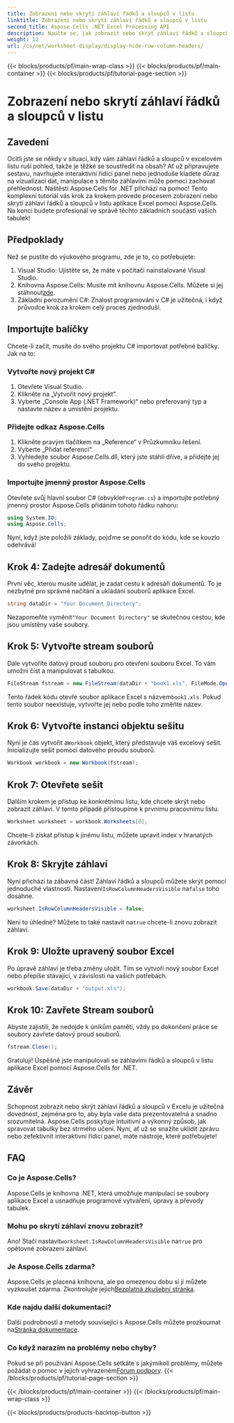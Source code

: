 ```yaml
---
title: Zobrazení nebo skrytí záhlaví řádků a sloupců v listu
linktitle: Zobrazení nebo skrytí záhlaví řádků a sloupců v listu
second_title: Aspose.Cells .NET Excel Processing API
description: Naučte se, jak zobrazit nebo skrýt záhlaví řádků a sloupců v listech aplikace Excel pomocí Aspose.Cells for .NET. Postupujte podle našeho podrobného návodu.
weight: 12
url: /cs/net/worksheet-display/display-hide-row-column-headers/
---
```


{{< blocks/products/pf/main-wrap-class >}}
{{< blocks/products/pf/main-container >}}
{{< blocks/products/pf/tutorial-page-section >}}

# Zobrazení nebo skrytí záhlaví řádků a sloupců v listu

## Zavedení

Ocitli jste se někdy v situaci, kdy vám záhlaví řádků a sloupců v excelovém listu ruší pohled, takže je těžké se soustředit na obsah? Ať už připravujete sestavu, navrhujete interaktivní řídicí panel nebo jednoduše kladete důraz na vizualizaci dat, manipulace s těmito záhlavími může pomoci zachovat přehlednost. Naštěstí Aspose.Cells for .NET přichází na pomoc! Tento komplexní tutoriál vás krok za krokem provede procesem zobrazení nebo skrytí záhlaví řádků a sloupců v listu aplikace Excel pomocí Aspose.Cells. Na konci budete profesionál ve správě těchto základních součástí vašich tabulek!

## Předpoklady

Než se pustíte do výukového programu, zde je to, co potřebujete:

1. Visual Studio: Ujistěte se, že máte v počítači nainstalované Visual Studio.
2.  Knihovna Aspose.Cells: Musíte mít knihovnu Aspose.Cells. Můžete si jej stáhnout[zde](https://releases.aspose.com/cells/net/).
3. Základní porozumění C#: Znalost programování v C# je užitečná, i když průvodce krok za krokem celý proces zjednoduší.

## Importujte balíčky

Chcete-li začít, musíte do svého projektu C# importovat potřebné balíčky. Jak na to:

### Vytvořte nový projekt C#

1. Otevřete Visual Studio.
2. Klikněte na „Vytvořit nový projekt“.
3. Vyberte „Console App (.NET Framework)“ nebo preferovaný typ a nastavte název a umístění projektu.

### Přidejte odkaz Aspose.Cells

1. Klikněte pravým tlačítkem na „Reference“ v Průzkumníku řešení.
2. Vyberte „Přidat referenci“.
3. Vyhledejte soubor Aspose.Cells.dll, který jste stáhli dříve, a přidejte jej do svého projektu.

### Importujte jmenný prostor Aspose.Cells

 Otevřete svůj hlavní soubor C# (obvykle`Program.cs`) a importujte potřebný jmenný prostor Aspose.Cells přidáním tohoto řádku nahoru:

```csharp
using System.IO;
using Aspose.Cells;
```

Nyní, když jste položili základy, pojďme se ponořit do kódu, kde se kouzlo odehrává!

## Krok 4: Zadejte adresář dokumentů

První věc, kterou musíte udělat, je zadat cestu k adresáři dokumentů. To je nezbytné pro správné načítání a ukládání souborů aplikace Excel.

```csharp
string dataDir = "Your Document Directory";
```

 Nezapomeňte vyměnit`"Your Document Directory"` se skutečnou cestou, kde jsou umístěny vaše soubory.

## Krok 5: Vytvořte stream souborů

Dále vytvoříte datový proud souboru pro otevření souboru Excel. To vám umožní číst a manipulovat s tabulkou.

```csharp
FileStream fstream = new FileStream(dataDir + "book1.xls", FileMode.Open);
```

Tento řádek kódu otevře soubor aplikace Excel s názvem`book1.xls`. Pokud tento soubor neexistuje, vytvořte jej nebo podle toho změňte název.

## Krok 6: Vytvořte instanci objektu sešitu

 Nyní je čas vytvořit a`Workbook` objekt, který představuje váš excelový sešit. Inicializujte sešit pomocí datového proudu souborů.

```csharp
Workbook workbook = new Workbook(fstream);
```

## Krok 7: Otevřete sešit

Dalším krokem je přístup ke konkrétnímu listu, kde chcete skrýt nebo zobrazit záhlaví. V tomto případě přistoupíme k prvnímu pracovnímu listu.

```csharp
Worksheet worksheet = workbook.Worksheets[0];
```

Chcete-li získat přístup k jinému listu, můžete upravit index v hranatých závorkách.

## Krok 8: Skryjte záhlaví

 Nyní přichází ta zábavná část! Záhlaví řádků a sloupců můžete skrýt pomocí jednoduché vlastnosti. Nastavení`IsRowColumnHeadersVisible` na`false` toho dosáhne.

```csharp
worksheet.IsRowColumnHeadersVisible = false;
```

 Není to úhledné? Můžete to také nastavit na`true` chcete-li znovu zobrazit záhlaví.

## Krok 9: Uložte upravený soubor Excel

Po úpravě záhlaví je třeba změny uložit. Tím se vytvoří nový soubor Excel nebo přepíše stávající, v závislosti na vašich potřebách.

```csharp
workbook.Save(dataDir + "output.xls");
```

## Krok 10: Zavřete Stream souborů

Abyste zajistili, že nedojde k únikům paměti, vždy po dokončení práce se soubory zavřete datový proud souborů.

```csharp
fstream.Close();
```

Gratuluji! Úspěšně jste manipulovali se záhlavími řádků a sloupců v listu aplikace Excel pomocí Aspose.Cells for .NET. 

## Závěr

Schopnost zobrazit nebo skrýt záhlaví řádků a sloupců v Excelu je užitečná dovednost, zejména pro to, aby byla vaše data prezentovatelná a snadno srozumitelná. Aspose.Cells poskytuje intuitivní a výkonný způsob, jak spravovat tabulky bez strmého učení. Nyní, ať už se snažíte uklidit zprávu nebo zefektivnit interaktivní řídicí panel, máte nástroje, které potřebujete!

## FAQ

### Co je Aspose.Cells?
Aspose.Cells je knihovna .NET, která umožňuje manipulaci se soubory aplikace Excel a usnadňuje programové vytváření, úpravy a převody tabulek.

### Mohu po skrytí záhlaví znovu zobrazit?
 Ano! Stačí nastavit`worksheet.IsRowColumnHeadersVisible` na`true` pro opětovné zobrazení záhlaví.

### Je Aspose.Cells zdarma?
 Aspose.Cells je placená knihovna, ale po omezenou dobu si ji můžete vyzkoušet zdarma. Zkontrolujte jejich[Bezplatná zkušební stránka](https://releases.aspose.com/).

### Kde najdu další dokumentaci?
 Další podrobnosti a metody související s Aspose.Cells můžete prozkoumat na[Stránka dokumentace](https://reference.aspose.com/cells/net/).

### Co když narazím na problémy nebo chyby?
 Pokud se při používání Aspose.Cells setkáte s jakýmikoli problémy, můžete požádat o pomoc v jejich vyhrazeném[Fórum podpory](https://forum.aspose.com/c/cells/9).
{{< /blocks/products/pf/tutorial-page-section >}}

{{< /blocks/products/pf/main-container >}}
{{< /blocks/products/pf/main-wrap-class >}}

{{< blocks/products/products-backtop-button >}}
